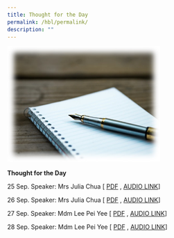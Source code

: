 ```yaml
---
title: Thought for the Day
permalink: /hbl/permalink/
description: ""
---
```

<img src="/images/totd2023.jpg" style="width:70%">

**Thought for the Day**

25 Sep. Speaker: Mrs Julia Chua
[ [PDF](/files/tftd_psle%20study%20break%201_julia.pdf) , [AUDIO LINK](https://youtu.be/7np6z1_OXbE)]

26 Sep. Speaker: Mrs Julia Chua
[ [PDF](/files/tftd_psle%20study%20break%202_julia.pdf) , [AUDIO LINK](https://youtu.be/Owq7Eqpn-es)]

27 Sep. Speaker: Mdm Lee Pei Yee
[ [PDF](/files/tftd_psle%20study%20break%203_py.pdf) , [AUDIO LINK](https://youtu.be/3RnieHwxBXU)]

28 Sep. Speaker: Mdm Lee Pei Yee
[ [PDF](/files/tftd_psle%20study%20break%203_py.pdf) , [AUDIO LINK](https://youtu.be/H1N5rMM4a7g)]